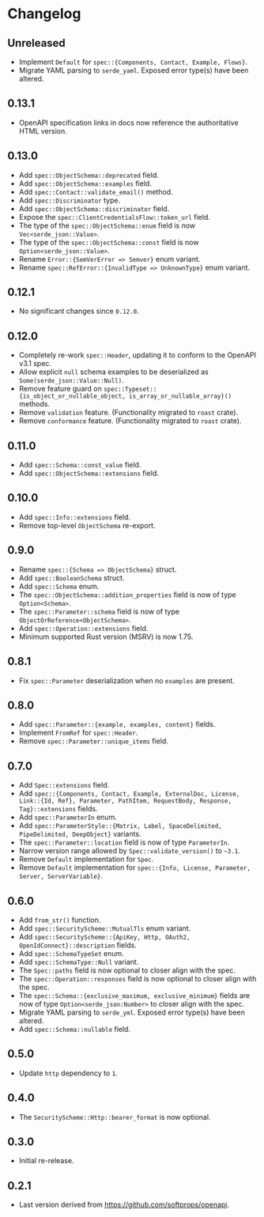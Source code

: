 # Changelog

## Unreleased

- Implement `Default` for `spec::{Components, Contact, Example, Flows}`.
- Migrate YAML parsing to `serde_yaml`. Exposed error type(s) have been altered.

## 0.13.1

- OpenAPI specification links in docs now reference the authoritative HTML version.

## 0.13.0

- Add `spec::ObjectSchema::deprecated` field.
- Add `spec::ObjectSchema::examples` field.
- Add `spec::Contact::validate_email()` method.
- Add `spec::Discriminator` type.
- Add `spec::ObjectSchema::discriminator` field.
- Expose the `spec::ClientCredentialsFlow::token_url` field.
- The type of the `spec::ObjectSchema::enum` field is now `Vec<serde_json::Value>`.
- The type of the `spec::ObjectSchema::const` field is now `Option<serde_json::Value>`.
- Rename `Error::{SemVerError => Semver}` enum variant.
- Rename `spec::RefError::{InvalidType => UnknownType}` enum variant.

## 0.12.1

- No significant changes since `0.12.0`.

## 0.12.0

- Completely re-work `spec::Header`, updating it to conform to the OpenAPI v3.1 spec.
- Allow explicit `null` schema examples to be deserialized as `Some(serde_json::Value::Null)`.
- Remove feature guard on `spec::Typeset::{is_object_or_nullable_object, is_array_or_nullable_array}()` methods.
- Remove `validation` feature. (Functionality migrated to `roast` crate).
- Remove `conformance` feature. (Functionality migrated to `roast` crate).

## 0.11.0

- Add `spec::Schema::const_value` field.
- Add `spec::ObjectSchema::extensions` field.

## 0.10.0

- Add `spec::Info::extensions` field.
- Remove top-level `ObjectSchema` re-export.

## 0.9.0

- Rename `spec::{Schema => ObjectSchema}` struct.
- Add `spec::BooleanSchema` struct.
- Add `spec::Schema` enum.
- The `spec::ObjectSchema::addition_properties` field is now of type `Option<Schema>`.
- The `spec::Parameter::schema` field is now of type `ObjectOrReference<ObjectSchema>`.
- Add `spec::Operation::extensions` field.
- Minimum supported Rust version (MSRV) is now 1.75.

## 0.8.1

- Fix `spec::Parameter` deserialization when no `examples` are present.

## 0.8.0

- Add `spec::Parameter::{example, examples, content}` fields.
- Implement `FromRef` for `spec::Header`.
- Remove `spec::Parameter::unique_items` field.

## 0.7.0

- Add `Spec::extensions` field.
- Add `spec::{Components, Contact, Example, ExternalDoc, License, Link::{Id, Ref}, Parameter, PathItem, RequestBody, Response, Tag}::extensions` fields.
- Add `spec::ParameterIn` enum.
- Add `spec::ParameterStyle::{Matrix, Label, SpaceDelimited, PipeDelimited, DeepObject}` variants.
- The `spec::Parameter::location` field is now of type `ParameterIn`.
- Narrow version range allowed by `Spec::validate_version()` to `~3.1`.
- Remove `Default` implementation for `Spec`.
- Remove `Default` implementation for `spec::{Info, License, Parameter, Server, ServerVariable}`.

## 0.6.0

- Add `from_str()` function.
- Add `spec::SecurityScheme::MutualTls` enum variant.
- Add `spec::SecurityScheme::{ApiKey, Http, OAuth2, OpenIdConnect}::description` fields.
- Add `spec::SchemaTypeSet` enum.
- Add `spec::SchemaType::Null` variant.
- The `Spec::paths` field is now optional to closer align with the spec.
- The `spec::Operation::responses` field is now optional to closer align with the spec.
- The `spec::Schema::{exclusive_maximum, exclusive_minimum}` fields are now of type `Option<serde_json:Number>` to closer align with the spec.
- Migrate YAML parsing to `serde_yml`. Exposed error type(s) have been altered.
- Add `spec::Schema::nullable` field.

## 0.5.0

- Update `http` dependency to `1`.

## 0.4.0

- The `SecurityScheme::Http::bearer_format` is now optional.

## 0.3.0

- Initial re-release.

## 0.2.1

- Last version derived from <https://github.com/softprops/openapi>.
